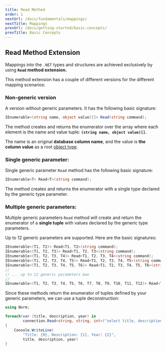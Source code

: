 ```yaml
---
title: Read Method
order: 1
nextUrl: /docs/fundamentals/mappings/
nextTitle: Mappings
prevUrl: /docs/getting-started/basic-concepts/
prevTitle: Basic Concepts
---
```


## Read Method Extension

Mappings into the `.NET` types and structures are achieved exclusively by using **`Read` method extension.**

This method extension has a couple of different versions for the different mapping scenarios:

### Non-generic version

A version without generic parameters. It has the following basic signature: 

```csharp
IEnumerable<(string name, object value)[]> Read(string command);
```

The method creates and returns the enumerator over the array where each element is the name and value tuple: **`(string name, object value)[]`.**

The name is an original **database column name**, and the value is **the column value** as a root [object type](https://learn.microsoft.com/en-us/dotnet/api/system.object?view=net-7.0).

### Single generic parameter: 

Single generic parameter `Read` method has the following basic signature: 

```csharp
IEnumerable<T> Read<T>(string command);
```

The method creates and returns the enumerator with a single type declared by the generic type parameter.

### Multiple generic parameters: 
  
Multiple generic parameters `Read` method will create and return the enumerator of a **single tuple** with values declared by the generic type parameters.

Up to 12 generic parameters are supported. Here are the basic signatures:

```csharp
IEnumerable<(T1, T2)> Read<T1, T2>(string command);
IEnumerable<(T1, T2, T3)> Read<T1, T2, T3>(string command);
IEnumerable<(T1, T2, T3, T4)> Read<T1, T2, T3, T4>(string command);
IEnumerable<(T1, T2, T3, T4, T5)> Read<T1, T2, T3, T4, T5>(string command);
IEnumerable<(T1, T2, T3, T4, T5, T6)> Read<T1, T2, T3, T4, T5, T6>(string command);
//
// ... up to 12 generic parameters max
//
IEnumerable<(T1, T2, T3, T4, T5, T6, T7, T8, T9, T10, T11, T12)> Read<T1, T2, T3, T4, T5, T6, T7, T8, T9, T10, T11, T12>(string command);
```

Since these methods return the enumerator of tuples defined by your generic parameters, we can use a tuple deconstruction:

```csharp
using Norm;

foreach(var (title, description, year) in 
        connection.Read<string, string, int>("select title, description, release_year from film"))
{
    Console.WriteLine(
        "Title: {0}, Description: {1}, Year: {2}", 
        title, description, year)
}
```